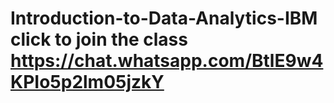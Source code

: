 # Introduction-to-Data-Analytics-IBM click to join the class https://chat.whatsapp.com/BtlE9w4KPIo5p2lm05jzkY
